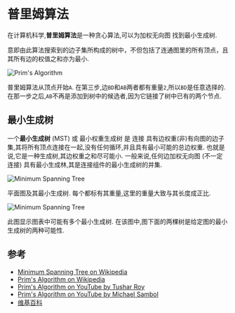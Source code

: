 
# 普里姆算法

在计算机科学,**普里姆算法**是一种贪心算法,可以为加权无向图 找到最小生成树. 

意即由此算法搜索到的边子集所构成的树中，不但包括了连通图里的所有顶点，且其所有边的权值之和亦为最小. 

![Prim's Algorithm](https://upload.wikimedia.org/wikipedia/commons/f/f7/Prim%27s_algorithm.svg)

普里姆算法从顶点开始`A`. 在第三步,边`BD`和`AB`两者都有重量`2`,所以`BD`是任意选择的. 在那一步之后,`AB`不再是添加到树中的候选者,因为它链接了树中已有的两个节点. 

## 最小生成树

一个**最小生成树** (MST) 或 最小权重生成树 是 连接 具有边权重(非)有向图的边子集,其将所有顶点连接在一起,没有任何循环,并且具有最小可能的总边权重. 也就是说,它是一种生成树,其边权重之和尽可能小. 一般来说,任何边加权无向图 (不一定连接) 具有最小生成林,其是连接组件的最小生成树的并集. 

![Minimum Spanning Tree](https://upload.wikimedia.org/wikipedia/commons/d/d2/Minimum_spanning_tree.svg)

平面图及其最小生成树. 每个都标有其重量,这里的重量大致与其长度成正比. 

![Minimum Spanning Tree](https://upload.wikimedia.org/wikipedia/commons/c/c9/Multiple_minimum_spanning_trees.svg)

此图显示图表中可能有多个最小生成树. 在该图中,图下面的两棵树是给定图的最小生成树的两种可能性. 

## 参考

-   [Minimum Spanning Tree on Wikipedia](https://en.wikipedia.org/wiki/Minimum_spanning_tree)
-   [Prim's Algorithm on Wikipedia](https://en.wikipedia.org/wiki/Prim%27s_algorithm)
-   [Prim's Algorithm on YouTube by Tushar Roy](https://www.youtube.com/watch?v=oP2-8ysT3QQ&list=PLLXdhg_r2hKA7DPDsunoDZ-Z769jWn4R8)
-   [Prim's Algorithm on YouTube by Michael Sambol](https://www.youtube.com/watch?v=cplfcGZmX7I&list=PLLXdhg_r2hKA7DPDsunoDZ-Z769jWn4R8)
- [维基百科](https://zh.wikipedia.org/wiki/%E6%9C%80%E5%B0%8F%E7%94%9F%E6%88%90%E6%A0%91)
